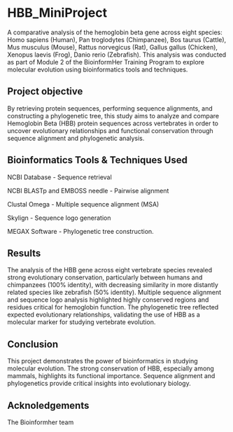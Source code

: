 # HBB_MiniProject
A comparative analysis of the hemoglobin beta gene across eight species:
Homo sapiens (Human),
Pan troglodytes (Chimpanzee),
Bos taurus (Cattle),
Mus musculus (Mouse),
Rattus norvegicus (Rat),
Gallus gallus (Chicken),
Xenopus laevis (Frog),
Danio rerio (Zebrafish).
This analysis was conducted as part of Module 2 of the BioinformHer Training Program to explore molecular evolution using bioinformatics tools and techniques.
## Project objective
By retrieving protein sequences, performing sequence alignments, and constructing a phylogenetic tree, this study aims to analyze and compare Hemoglobin Beta (HBB) protein sequences across vertebrates in order to uncover evolutionary relationships and functional conservation through sequence alignment and phylogenetic analysis.
## Bioinformatics Tools & Techniques Used
NCBI  Database - Sequence retrieval

NCBI BLASTp and EMBOSS needle - Pairwise alignment

Clustal Omega - Multiple sequence alignment (MSA)

Skylign - Sequence logo generation

MEGAX Software - Phylogenetic tree construction.
## Results
The analysis of the HBB gene across eight vertebrate species revealed strong evolutionary conservation, particularly between humans and chimpanzees (100% identity), with decreasing similarity in more distantly related species like zebrafish (50% identity). Multiple sequence alignment and sequence logo analysis highlighted highly conserved regions and residues critical for hemoglobin function. The phylogenetic tree reflected expected evolutionary relationships, validating the use of HBB as a molecular marker for studying vertebrate evolution.
## Conclusion
This project demonstrates the power of bioinformatics in studying molecular evolution. The strong conservation of HBB, especially among mammals, highlights its functional importance. Sequence alignment and phylogenetics provide critical insights into evolutionary biology.
## Acknoledgements 
The Bioinformher team 
